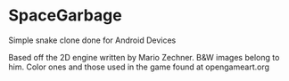 # SpaceGarbage
Simple snake clone done for Android Devices

Based off the 2D engine written by Mario Zechner. B&W images belong to him. Color ones and those used 
in the game found at opengameart.org


